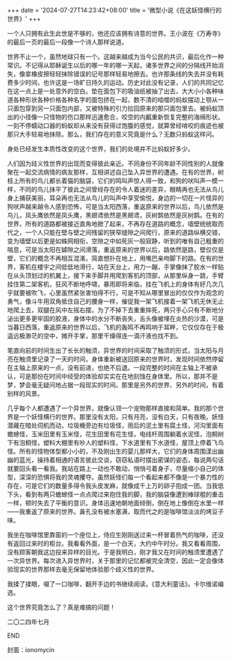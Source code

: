+++
date = '2024-07-27T14:23:42+08:00'
title = '微型小说《在这妖怪横行的世界》'
+++

一个人只拥有此生此世是不够的，他还应该拥有诗意的世界。王小波在《万寿寺》的最后一页的最后一段像一个诗人那样说道。

世界不止一个，虽然地球只有一个。这越来越成为当今公民的共识，最后化作一种常识。不记得从耶稣诞生以后的哪一年的哪一天起，诸多世界之间的分隔线开始消失，像拿橡皮擦轻轻抹除错误的记号那样轻易地擦去。也许那条线的失去并没有耗费多少时间，也许这是一场旷日持久的运动。历史对此没有记录，人们的共同记忆在这一点上是一处意外的空白。垫在面包下的吸油纸被抽了出去，大大小小各种味道各种形状各种价格各种名字的面包挤在一起，数不清的啮噬的蚂蚁摆动上颚从一只面包穿到另一只面包内部，又被特殊的引力拉回原来的那只面包里去。被蚂蚁顶出的小径像一只怪物的伤口那样迅速愈合，咬空的内瓤重新恢复完整的海绵形状。一刻不停蠕动口器的蚂蚁却从来没有获得过饱腹的感觉，就算曾经啃咬的痕迹也被那只大手轻易地抹除。那么，我们存在的意义究竟是什么？无数只蚂蚁这样问。

身处已经发生本质性改变的这个世界，我们的处境并不比蚂蚁好多少。

人们因为歧义性世界的出现而变得彼此亲近。不同身份不同年龄不同性别的人就像聚在一起交流病情的病友那样，互相讲述自己坠入异世界的遭遇。在有的世界，树枝上所有的鸟儿都长着猫的脑袋，它们的鸣叫声惊人得一致，和狗的吠叫声一模一样，不同的鸟儿抹平了彼此之间曾经存在的令人着迷的差异，眼睛再也无法从鸟儿身上捕获美丽，耳朵再也无法从鸟儿的叫声中享受愉悦，身边的一切在一片怪异的狗吠声越来越令人感到恐怖，可是当太阳西落，重返原来的世界以后，鸟儿依然是鸟儿，凤头鹰依然是凤头鹰，黑翅鸢依然是黑翅鸢，灰树鹊依然是灰树鹊。在有的世界，所有的道路都被接近直角地掀了起来，不再存在道路的概念，墙壁统统取而代之，一个人只能在壁与壁之间残留的狭窄缝隙之间爬行，原来的道路纵横交错，变为墙壁以后更是如蛛网相衔，空隙之中如死灰一般寂静，听到的唯有自己粗重的喘息，可是当太阳在罅隙之间滑落，重返原来的世界以后，路依然是路，壁仅仅是壁，它们的概念不再相互混淆，简直想扑在地上，用嘴巴亲吻脚下的路。在有的世界，客机在楼宇之间低低地滑行，站在天台上，用力一蹦，手掌像抹了胶水一样贴在从头顶划过的机翼上，接下来手脚并用爬到客机的顶部，从那里纵身一跳，手臂挂住第二架客机，狂风不断地呼啸，暴雨即将来临，挂在飞机上的身体有好几次几乎就要被吹飞，心里虽然紧张害怕得不行，可是不知从哪里冒出的仅仅作为观念的勇气，像斗牛用双角抵住自己的腰身一样，催促我一架飞机接着一架飞机无休无止地爬上去，双腿在风中左摇右摆，为了不掉下去重重摔死，两只手心只有不断地分泌出更多更牢固的胶液，身体中的水分不断丧失，舌头像被埋在炎热的沙漠，可是当暮日西落，重返原来的世界以后，飞机的轰鸣不再鸣响于耳畔，它仅仅存在于极遥远极渺茫的空中，摊开手掌，那里干燥得连一滴汗液也找不到。

笔直向前的时间生出了长长的触须，异世界的时间采取了触须的形式，当太阳与月亮在触须里记录了一天的时间，身体重新被送回原来的世界时，发现时间依然停留在主轴上原来的一点，没有前进，也绝不后退。一段完整的时间在主轴上不被承认，可是那份在时间中经受的体验却实实在在地刻蚀在身体里。所以，那并不是梦，梦会毫无疑问地占据一段现实的时间。那里是另外的世界、另外的时间，有着别样的风景。

几乎每个人都遭遇了一个异世界，就像认领一个宠物那样直接和简单。我的那个世界是一个妖怪横行的世界。那里没有太阳，只有月亮，没有白天，只有夜晚。妖怪潜藏在暗处伺机而动，垃圾桶旁边有垃圾怪，雨后的泥土里有腐土怪，河沟里面有蟾蜍怪，玉米田里有玉米怪，花生田里有花生怪，电线杆周围躺着水泥怪，泡桐树下有泡桐怪，塑料大棚里有吵人的塑料怪，下水道里有下水道怪，屋顶上停着飞鸟怪。所有的怪物体型都小小的，不及刚出生的婴儿那样大，它们的身体周围漾出幽幽的蓝光，操持着相通的语言彼此交谈，窃窃私语时摆出密谋的姿态，每说两句话就要回头看一看我。我站在路上一动也不敢动，悄悄弓着身子，尽量缩小自己的体型，深深的恐惧将我的灵魂攫夺。虽然妖怪们每一个看起来都不像是一个暴力性的存在，可是它们的数量多得令我头皮发麻，就像成千上万的卵子抱成一团。当我低下头，看到有两只蟾蜍怪一点点爬过来抱住我的脚，我的脑袋像遭到棒球棍的重击一样，顿时失去了平衡的意识。身体迅速地朝地面倾倒，倒在地上像倒在水里一样——我重返了原来的世界。鼻孔没有被水塞满，取而代之的是咖啡馆淡淡的烤豆子味。

我坐在咖啡馆里靠窗的一个座位上，侍应生刚刚送过来一杯冒着热气的咖啡，还没有返回过来时的柜台。我看看外面，是一个白天，大约中午时分。我又看看周围，没有顾客朝我这边投来异样的目光。于是我明白，刚才我又在时间的触须里遭遇了一次异世界。每次进入异世界时，关于那里的记忆都被完全清空，因此一定会像体验现实的世界那样去毫无保留地体验那个歧义性的世界。

我揉了揉眼，啜了一口咖啡，翻开手边的书继续阅读。《意大利童话》。卡尔维诺编选。

这个世界究竟怎么了？真是难搞的问题！

二〇二四年七月

END

封面：ionomycin



